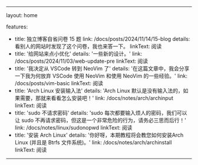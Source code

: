 ---

layout: home

features:
  - title: 独立博客自省问卷 15 题
    link: /docs/posts/2024/11/14/15-blog
    details: 看别人的网站时发现了这个问卷，我也来答一下。
    linkText: 阅读
  - title: '给网站来点小优化'
    details: '一些新的设计。'
    link: /docs/posts/2024/11/03/web-update-pre
    linkText: 阅读
  - title: '我决定从 VSCode 转到 NeoVim 了'
    details: '在这篇文章中，我会分享一下我为何放弃 VSCode 使用 NeoVim 和使用 NeoVim 的一些经验。'
    link: /docs/posts/vim-basic
    linkText: 阅读
  - title: 'Arch Linux 安装输入法'
    details: 'Arch Linux 默认是没有输入法的，如果需要，那就来看看怎么安装吧！'
    link: /docs/notes/arch/archinput
    linkText: 阅读
  - title: 'sudo 不请求密码'
    details: 'sudo 每次都要输入烦人的密码，我们可以让 sudo 不再请求密码，但这是一个非常危险的行为，请务必三思而后行！'
    link: /docs/notes/linux/sudonopwd
    linkText: 阅读
  - title: '安装 Arch Linux'
    details: '你好呀，本期教程将会教您如何安装Arch Linux (并且是 Btrfs 文件系统)。'
    link: /docs/notes/arch/archinstall
    linkText: 阅读
---
